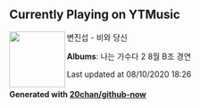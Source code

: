 ## Currently Playing on YTMusic

[<img align="left" width="100" src="https://lh3.googleusercontent.com/WdzqZCxgf4iMyOufj0zrJ60IJ4peA_u1pT5iZWxz8fPfBWGPhsxNey6dI0-RzVWOgUTSDa-R-xUlBnQ0">](https://music.youtube.com/channel/UCZpXSa4x_zaC-XKoQoheEUg)

변진섭 - 비와 당신

**Albums**: 나는 가수다 2 8월 B조 경연

Last updated at 08/10/2020 18:26

#### Generated with [20chan/github-now](https://github.com/20chan/github-now)


<!--
**20chan/20chan** is a ✨ _special_ ✨ repository because its `README.md` (this file) appears on your GitHub profile.

Here are some ideas to get you started:

- 🔭 I’m currently working on ...
- 🌱 I’m currently learning ...
- 👯 I’m looking to collaborate on ...
- 🤔 I’m looking for help with ...
- 💬 Ask me about ...
- 📫 How to reach me: ...
- 😄 Pronouns: ...
- ⚡ Fun fact: ...
-->
